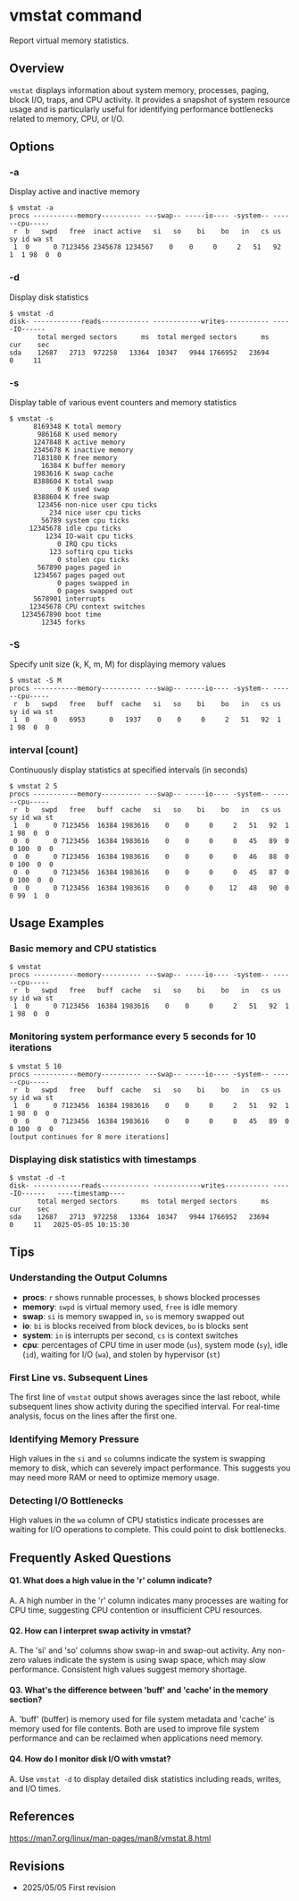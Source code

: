 # vmstat command

Report virtual memory statistics.

## Overview

`vmstat` displays information about system memory, processes, paging, block I/O, traps, and CPU activity. It provides a snapshot of system resource usage and is particularly useful for identifying performance bottlenecks related to memory, CPU, or I/O.

## Options

### **-a**

Display active and inactive memory

```console
$ vmstat -a
procs -----------memory---------- ---swap-- -----io---- -system-- ------cpu-----
 r  b   swpd   free  inact active   si   so    bi    bo   in   cs us sy id wa st
 1  0      0 7123456 2345678 1234567    0    0     0     2   51   92  1  1 98  0  0
```

### **-d**

Display disk statistics

```console
$ vmstat -d
disk- ------------reads------------ ------------writes----------- -----IO------
       total merged sectors      ms  total merged sectors      ms    cur    sec
sda    12687   2713  972258   13364  10347   9944 1766952   23694      0     11
```

### **-s**

Display table of various event counters and memory statistics

```console
$ vmstat -s
      8169348 K total memory
       986168 K used memory
      1247848 K active memory
      2345678 K inactive memory
      7183180 K free memory
        16384 K buffer memory
      1983616 K swap cache
      8388604 K total swap
            0 K used swap
      8388604 K free swap
       123456 non-nice user cpu ticks
          234 nice user cpu ticks
        56789 system cpu ticks
     12345678 idle cpu ticks
         1234 IO-wait cpu ticks
            0 IRQ cpu ticks
          123 softirq cpu ticks
            0 stolen cpu ticks
       567890 pages paged in
      1234567 pages paged out
            0 pages swapped in
            0 pages swapped out
      5678901 interrupts
     12345678 CPU context switches
   1234567890 boot time
        12345 forks
```

### **-S**

Specify unit size (k, K, m, M) for displaying memory values

```console
$ vmstat -S M
procs -----------memory---------- ---swap-- -----io---- -system-- ------cpu-----
 r  b   swpd   free   buff  cache   si   so    bi    bo   in   cs us sy id wa st
 1  0      0   6953      0   1937    0    0     0     2   51   92  1  1 98  0  0
```

### **interval [count]**

Continuously display statistics at specified intervals (in seconds)

```console
$ vmstat 2 5
procs -----------memory---------- ---swap-- -----io---- -system-- ------cpu-----
 r  b   swpd   free   buff  cache   si   so    bi    bo   in   cs us sy id wa st
 1  0      0 7123456  16384 1983616    0    0     0     2   51   92  1  1 98  0  0
 0  0      0 7123456  16384 1983616    0    0     0     0   45   89  0  0 100  0  0
 0  0      0 7123456  16384 1983616    0    0     0     0   46   88  0  0 100  0  0
 0  0      0 7123456  16384 1983616    0    0     0     0   45   87  0  0 100  0  0
 0  0      0 7123456  16384 1983616    0    0     0    12   48   90  0  0 99  1  0
```

## Usage Examples

### Basic memory and CPU statistics

```console
$ vmstat
procs -----------memory---------- ---swap-- -----io---- -system-- ------cpu-----
 r  b   swpd   free   buff  cache   si   so    bi    bo   in   cs us sy id wa st
 1  0      0 7123456  16384 1983616    0    0     0     2   51   92  1  1 98  0  0
```

### Monitoring system performance every 5 seconds for 10 iterations

```console
$ vmstat 5 10
procs -----------memory---------- ---swap-- -----io---- -system-- ------cpu-----
 r  b   swpd   free   buff  cache   si   so    bi    bo   in   cs us sy id wa st
 1  0      0 7123456  16384 1983616    0    0     0     2   51   92  1  1 98  0  0
 0  0      0 7123456  16384 1983616    0    0     0     0   45   89  0  0 100  0  0
[output continues for 8 more iterations]
```

### Displaying disk statistics with timestamps

```console
$ vmstat -d -t
disk- ------------reads------------ ------------writes----------- -----IO------   ----timestamp----
       total merged sectors      ms  total merged sectors      ms    cur    sec
sda    12687   2713  972258   13364  10347   9944 1766952   23694      0     11   2025-05-05 10:15:30
```

## Tips

### Understanding the Output Columns

- **procs**: `r` shows runnable processes, `b` shows blocked processes
- **memory**: `swpd` is virtual memory used, `free` is idle memory
- **swap**: `si` is memory swapped in, `so` is memory swapped out
- **io**: `bi` is blocks received from block devices, `bo` is blocks sent
- **system**: `in` is interrupts per second, `cs` is context switches
- **cpu**: percentages of CPU time in user mode (`us`), system mode (`sy`), idle (`id`), waiting for I/O (`wa`), and stolen by hypervisor (`st`)

### First Line vs. Subsequent Lines

The first line of `vmstat` output shows averages since the last reboot, while subsequent lines show activity during the specified interval. For real-time analysis, focus on the lines after the first one.

### Identifying Memory Pressure

High values in the `si` and `so` columns indicate the system is swapping memory to disk, which can severely impact performance. This suggests you may need more RAM or need to optimize memory usage.

### Detecting I/O Bottlenecks

High values in the `wa` column of CPU statistics indicate processes are waiting for I/O operations to complete. This could point to disk bottlenecks.

## Frequently Asked Questions

#### Q1. What does a high value in the 'r' column indicate?
A. A high number in the 'r' column indicates many processes are waiting for CPU time, suggesting CPU contention or insufficient CPU resources.

#### Q2. How can I interpret swap activity in vmstat?
A. The 'si' and 'so' columns show swap-in and swap-out activity. Any non-zero values indicate the system is using swap space, which may slow performance. Consistent high values suggest memory shortage.

#### Q3. What's the difference between 'buff' and 'cache' in the memory section?
A. 'buff' (buffer) is memory used for file system metadata and 'cache' is memory used for file contents. Both are used to improve file system performance and can be reclaimed when applications need memory.

#### Q4. How do I monitor disk I/O with vmstat?
A. Use `vmstat -d` to display detailed disk statistics including reads, writes, and I/O times.

## References

https://man7.org/linux/man-pages/man8/vmstat.8.html

## Revisions

- 2025/05/05 First revision